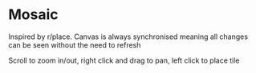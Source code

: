 # Mosaic
Inspired by r/place. Canvas is always synchronised meaning all changes can be seen without the need to refresh

Scroll to zoom in/out, right click and drag to pan, left click to place tile
